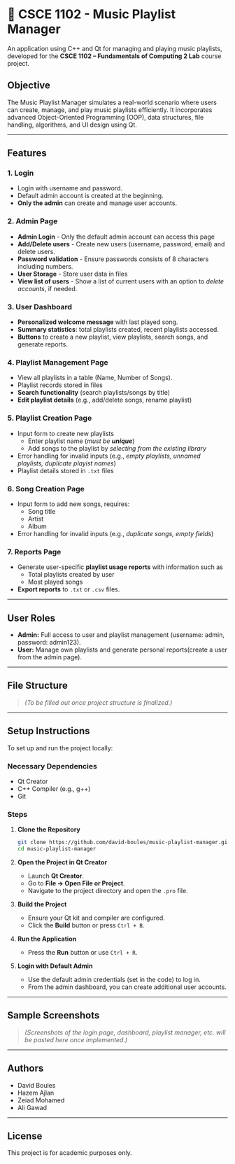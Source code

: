 # 🎵 CSCE 1102 - Music Playlist Manager

An application using C++ and Qt for managing and playing music playlists, developed for the **CSCE 1102 – Fundamentals of Computing 2 Lab** course project.

## Objective

The Music Playlist Manager simulates a real-world scenario where users can create, manage, and play music playlists efficiently. It incorporates advanced Object-Oriented Programming (OOP), data structures, file handling, algorithms, and UI design using Qt.

---

## Features

### 1. Login
- Login with username and password.
- Default admin account is created at the beginning.
- **Only the admin** can create and manage user accounts.

### 2. Admin Page
- **Admin Login** - Only the default admin account can access this page
- **Add/Delete users** - Create new users (username, password, email) and delete users.
- **Password validation** - Ensure passwords consists of 8 characters including numbers.
- **User Storage** - Store user data in files
- **View list of users** - Show a list of current users with an option to *delete accounts*, if needed.

### 3. User Dashboard
- **Personalized welcome message** with last played song.
- **Summary statistics**: total playlists created, recent playlists accessed.
- **Buttons** to create a new playlist, view playlists, search songs, and generate reports.

### 4. Playlist Management Page
- View all playlists in a table (Name, Number of Songs).
- Playlist records stored in files
- **Search functionality** (search playlists/songs by title)
- **Edit playlist details** (e.g., add/delete songs, rename playlist)

### 5. Playlist Creation Page
- Input form to create new playlists
  - Enter playlist name (*must be* ***unique***)
  - Add songs to the playlist by *selecting from the existing library*
- Error handling for invalid inputs (e.g., *empty playlists, unnamed playlists, duplicate playist names*)
- Playlist details stored in `.txt` files

### 6. Song Creation Page
- Input form to add new songs, requires:
  - Song title
  - Artist
  - Album
- Error handling for invalid inputs (e.g., *duplicate songs, empty fields*)

### 7. Reports Page
- Generate user-specific **playlist usage reports** with information such as
  - Total playlists created by user
  - Most played songs
- **Export reports** to `.txt` or `.csv` files.

---

## User Roles

- **Admin:** Full access to user and playlist management (username: admin, password: admin123).
- **User:** Manage own playlists and generate personal reports(create a user from the admin page).

---

## File Structure

> *(To be filled out once project structure is finalized.)*

---

## Setup Instructions

To set up and run the project locally:

### Necessary Dependencies

- Qt Creator
- C++ Compiler (e.g., g++)
- Git

### Steps

1. **Clone the Repository**

   ```bash
   git clone https://github.com/david-boules/music-playlist-manager.git
   cd music-playlist-manager
   ```

2. **Open the Project in Qt Creator**

   - Launch **Qt Creator**.
   - Go to **File → Open File or Project**.
   - Navigate to the project directory and open the `.pro` file.

3. **Build the Project**

   - Ensure your Qt kit and compiler are configured.
   - Click the **Build** button or press `Ctrl + B`.

4. **Run the Application**

   - Press the **Run** button or use `Ctrl + R`.

5. **Login with Default Admin**

   - Use the default admin credentials (set in the code) to log in.
   - From the admin dashboard, you can create additional user accounts.

---

## Sample Screenshots

> *(Screenshots of the login page, dashboard, playlist manager, etc. will be pasted here once implemented.)*

---


## Authors
- David Boules
- Hazem Ajlan
- Zeiad Mohamed
- Ali Gawad

---

## License

This project is for academic purposes only.
